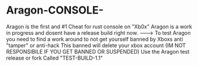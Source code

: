 # Aragon-CONSOLE-
Aragon is the first and #1 Cheat for rust console on "Xb0x" </b>
</b>
Aragon is a work in progress and dosent have a release build right now. ---></b>
To test Aragon you need to find a work around to not get yourself banned by Xboxs anti "tamper" or anti-hack</b>
This banned will delete your xbox account (IM NOT RESPONSIBILE IF YOU GET BANNED OR SUSPENDED)</b>
Use the Aragon test release or fork Called "TEST-BUILD-1.1"
